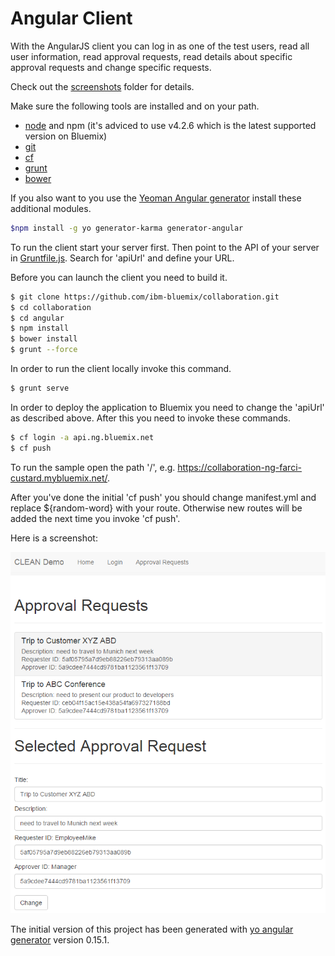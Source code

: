 Angular Client
================================================================================

With the AngularJS client you can log in as one of the test users, read all user information, read approval requests, read details about specific approval requests and change specific requests.

Check out the [screenshots](https://github.com/ibm-bluemix/collaboration/tree/master/screenshots) folder for details.

Make sure the following tools are installed and on your path.

* [node](https://nodejs.org/download/release/v4.2.6/) and npm (it's adviced to use v4.2.6 which is the latest supported version on Bluemix)
* [git](https://git-scm.com/downloads)
* [cf](https://github.com/cloudfoundry/cli#downloads)
* [grunt](http://gruntjs.com/installing-grunt)
* [bower](http://bower.io/#install-bower)

If you also want to you use the [Yeoman Angular generator](https://github.com/yeoman/generator-angular) install these additional modules.

```sh
$npm install -g yo generator-karma generator-angular
```

To run the client start your server first. Then point to the API of your server in [Gruntfile.js](https://github.com/IBM-Bluemix/collaboration/blob/master/angular/Gruntfile.js#L57). Search for 'apiUrl' and define your URL.

Before you can launch the client you need to build it.

```sh
$ git clone https://github.com/ibm-bluemix/collaboration.git
$ cd collaboration
$ cd angular
$ npm install
$ bower install
$ grunt --force
```

In order to run the client locally invoke this command.

```sh
$ grunt serve
```

In order to deploy the application to Bluemix you need to change the 'apiUrl' as described above. After this you need to invoke these commands.

```sh
$ cf login -a api.ng.bluemix.net
$ cf push
```

To run the sample open the path '/', e.g. https://collaboration-ng-farci-custard.mybluemix.net/.

After you've done the initial 'cf push' you should change manifest.yml and replace ${random-word} with your route. Otherwise new routes will be added the next time you invoke 'cf push'.

Here is a screenshot:

![alt text](https://raw.githubusercontent.com/IBM-Bluemix/collaboration/master/screenshots/angular-5s.png "Screenshot")

The initial version of this project has been generated with [yo angular generator](https://github.com/yeoman/generator-angular) version 0.15.1.